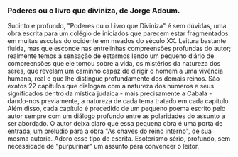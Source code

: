 <BookCover 
  title="Poderes ou o livro que diviniza" 
  author="Jorge Adoum" 
  cover="/image/powers-or-the-book-that-deifies.png" 
/>

### Poderes ou o livro que diviniza, de Jorge Adoum.

Sucinto e profundo, "Poderes ou o Livro que Diviniza" é sem dúvidas, uma obra escrita para um colégio de iniciados que parecem estar fragmentados em muitas escolas do ocidente em meados do século XX. Leitura bastante fluida, mas que esconde nas entrelinhas compreensões profundas do autor; realmente temos a sensação de estarmos lendo um pequeno diário de compreensões que ele tomou sobre a vida, os mistérios da natureza dos seres, que revelam um caminho capaz de dirigir o homem a uma vivência humana, real e que lhe distingue profundamente dos demais reinos. São exatos 22 capítulos que dialogam com a natureza dos números e seus significados dentro da mística judaica - mais precisamente a Cabala - dando-nos previamente, a natureza de cada tema tratado em cada capítulo. Além disso, cada capítulo é precedido de um pequeno poema escrito pelo autor sempre com um diálogo profundo entre as polaridades do assunto a ser abordado. O autor deixa claro que essa pequena obra é uma porta de entrada, um prelúdio para a obra "As chaves do reino interno", de sua mesma autoria. Adoro esse tipo de escrita. Esoterismo sério, profundo, sem necessidade de "purpurinar" um assunto para convencer o leitor.

<!-- Uma resenha costuma trazer três elementos: (1) apresentação da obra, (2) síntese do conteúdo e (3) apreciação crítica (apontando méritos, limites, estilo, público a que se destina, etc.).

O seu texto cumpre parcialmente esse papel: apresenta o livro, descreve sua estrutura (22 capítulos, poemas introdutórios, ligação com a Cabala, prelúdio de outra obra) e faz uma apreciação positiva, destacando o tom sério e profundo.

O que falta para estar mais próximo de uma resenha "clássica" é a parte crítica no sentido analítico: por exemplo, comparar com outras obras do gênero, discutir se há pontos obscuros, se o autor consegue ou não cumprir seu objetivo, ou que tipo de leitor pode se beneficiar mais da leitura. -->